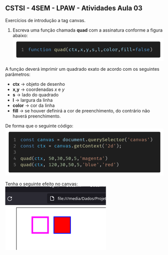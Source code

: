 ## CSTSI - 4SEM - LPAW - Atividades Aula 03

Exercícios de introdução a tag canvas.

1) Escreva uma função chamada **quad** com a assinatura conforme a figura abaixo:
!["Figura 1"](img/atividade-02/func_quad_assign.png)

A função deverá imprimir um quadrado exato de acordo com os seguintes parâmetros:

* **ctx** -> objeto de desenho
* **x,y** -> coordenadas *x* e *y*
* **s** -> lado do quadrado
* **l** -> largura da linha
* **color** -> cor da linha
* **fill** -> se houver definirá a cor de preenchimento, do contrário não haverá preenchimento.

De forma que o seguinte código:
!["Codigo 01"](img/atividade-02/code01.png)

Tenha o seguinte efeito no canvas:
!["Canvas 01"](img/atividade-02/task01.png)
